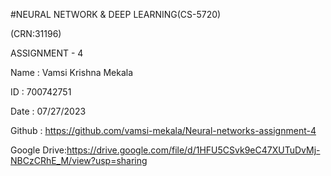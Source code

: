 #NEURAL NETWORK & DEEP LEARNING(CS-5720)

(CRN:31196)

ASSIGNMENT - 4

Name : Vamsi Krishna Mekala

ID : 700742751

Date : 07/27/2023

Github : https://github.com/vamsi-mekala/Neural-networks-assignment-4

Google Drive:https://drive.google.com/file/d/1HFU5CSvk9eC47XUTuDvMj-NBCzCRhE_M/view?usp=sharing
